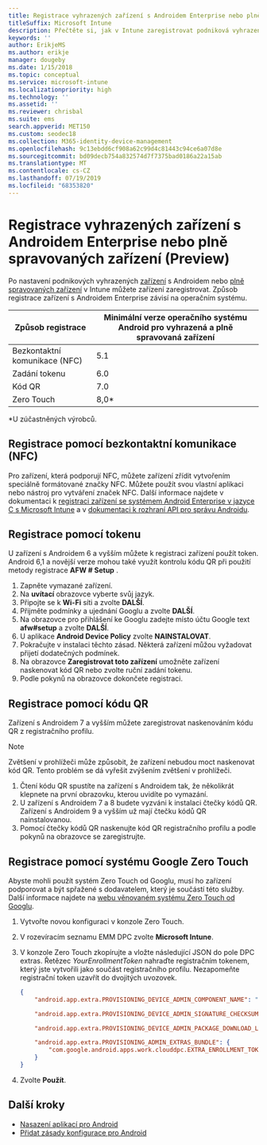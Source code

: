 ```yaml
---
title: Registrace vyhrazených zařízení s Androidem Enterprise nebo plně spravovaných zařízení v Intune
titleSuffix: Microsoft Intune
description: Přečtěte si, jak v Intune zaregistrovat podniková vyhrazená zařízení s Androidem nebo plně spravovaná zařízení.
keywords: ''
author: ErikjeMS
ms.author: erikje
manager: dougeby
ms.date: 1/15/2018
ms.topic: conceptual
ms.service: microsoft-intune
ms.localizationpriority: high
ms.technology: ''
ms.assetid: ''
ms.reviewer: chrisbal
ms.suite: ems
search.appverid: MET150
ms.custom: seodec18
ms.collection: M365-identity-device-management
ms.openlocfilehash: 9c13ebdd6cf908a62c99d4c81443c94ce6a07d8e
ms.sourcegitcommit: bd09decb754a832574d7f7375bad0186a22a15ab
ms.translationtype: MT
ms.contentlocale: cs-CZ
ms.lasthandoff: 07/19/2019
ms.locfileid: "68353820"
---
```

# <a name="enroll-your-android-enterprise-dedicated-devices-or-fully-managed-devices-preview"></a>Registrace vyhrazených zařízení s Androidem Enterprise nebo plně spravovaných zařízení (Preview)

Po nastavení podnikových vyhrazených [zařízení](android-kiosk-enroll.md) s Androidem nebo [plně spravovaných zařízení](android-fully-managed-enroll.md) v Intune můžete zařízení zaregistrovat. Způsob registrace zařízení s Androidem Enterprise závisí na operačním systému.

| Způsob registrace | Minimální verze operačního systému Android pro vyhrazená a plně spravovaná zařízení |
| ----- | ----- |
| Bezkontaktní komunikace (NFC) | 5.1 |
| Zadání tokenu | 6.0 |
| Kód QR | 7.0 |
| Zero Touch  | 8,0\* |

\*U zúčastněných výrobců.

## <a name="enroll-by-using-near-field-communication-nfc"></a>Registrace pomocí bezkontaktní komunikace (NFC)

Pro zařízení, která podporují NFC, můžete zařízení zřídit vytvořením speciálně formátované značky NFC. Můžete použít svou vlastní aplikaci nebo nástroj pro vytváření značek NFC. Další informace najdete v dokumentaci k [registraci zařízení se systémem Android Enterprise v jazyce C s Microsoft Intune](https://blogs.technet.microsoft.com/cbernier/2018/10/15/nfc-based-android-enterprise-device-enrollment-with-microsoft-intune/) a v [dokumentaci k rozhraní API pro správu Androidu](https://developers.google.com/android/management/provision-device#nfc_method).

## <a name="enroll-by-using-a-token"></a>Registrace pomocí tokenu

U zařízení s Androidem 6 a vyšším můžete k registraci zařízení použít token. Android 6,1 a novější verze mohou také využít kontrolu kódu QR při použití metody registrace **AFW # Setup** .

1. Zapněte vymazané zařízení.
2. Na **uvítací** obrazovce vyberte svůj jazyk.
3. Připojte se k **Wi-Fi** síti a zvolte **DALŠÍ**.
4. Přijměte podmínky a ujednání Googlu a zvolte **DALŠÍ**.
5. Na obrazovce pro přihlášení ke Googlu zadejte místo účtu Google text **afw#setup** a zvolte **DALŠÍ**.
6. U aplikace **Android Device Policy** zvolte **NAINSTALOVAT**.
7. Pokračujte v instalaci těchto zásad.  Některá zařízení můžou vyžadovat přijetí dodatečných podmínek.
8. Na obrazovce **Zaregistrovat toto zařízení** umožněte zařízení naskenovat kód QR nebo zvolte ruční zadání tokenu.
9. Podle pokynů na obrazovce dokončete registraci.

## <a name="enroll-by-using-a-qr-code"></a>Registrace pomocí kódu QR

Zařízení s Androidem 7 a vyšším můžete zaregistrovat naskenováním kódu QR z registračního profilu.

> [!Note]
> Zvětšení v prohlížeči může způsobit, že zařízení nebudou moct naskenovat kód QR. Tento problém se dá vyřešit zvýšením zvětšení v prohlížeči.

1. Čtení kódu QR spustíte na zařízení s Androidem tak, že několikrát klepnete na první obrazovku, kterou uvidíte po vymazání.
2. U zařízení s Androidem 7 a 8 budete vyzváni k instalaci čtečky kódů QR. Zařízení s Androidem 9 a vyšším už mají čtečku kódů QR nainstalovanou.
3. Pomocí čtečky kódů QR naskenujte kód QR registračního profilu a podle pokynů na obrazovce se zaregistrujte.

## <a name="enroll-by-using-google-zero-touch"></a>Registrace pomocí systému Google Zero Touch

Abyste mohli použít systém Zero Touch od Googlu, musí ho zařízení podporovat a být spřažené s dodavatelem, který je součástí této služby.  Další informace najdete na [webu věnovaném systému Zero Touch od Googlu](https://www.android.com/enterprise/management/zero-touch/).

1. Vytvořte novou konfiguraci v konzole Zero Touch.
2. V rozevíracím seznamu EMM DPC zvolte **Microsoft Intune**.
3. V konzole Zero Touch zkopírujte a vložte následující JSON do pole DPC extras. Řetězec *YourEnrollmentToken* nahraďte registračním tokenem, který jste vytvořili jako součást registračního profilu. Nezapomeňte registrační token uzavřít do dvojitých uvozovek.

    ```json
    {
        "android.app.extra.PROVISIONING_DEVICE_ADMIN_COMPONENT_NAME": "com.google.android.apps.work.clouddpc/.receivers.CloudDeviceAdminReceiver",

        "android.app.extra.PROVISIONING_DEVICE_ADMIN_SIGNATURE_CHECKSUM": "I5YvS0O5hXY46mb01BlRjq4oJJGs2kuUcHvVkAPEXlg",

        "android.app.extra.PROVISIONING_DEVICE_ADMIN_PACKAGE_DOWNLOAD_LOCATION": "https://play.google.com/managed/downloadManagingApp?identifier=setup",

        "android.app.extra.PROVISIONING_ADMIN_EXTRAS_BUNDLE": {
            "com.google.android.apps.work.clouddpc.EXTRA_ENROLLMENT_TOKEN": "YourEnrollmentToken"
        }
    }
    ```

4. Zvolte **Použít**.


## <a name="next-steps"></a>Další kroky
- [Nasazení aplikací pro Android](apps-deploy.md)
- [Přidat zásady konfigurace pro Android](device-profiles.md)

